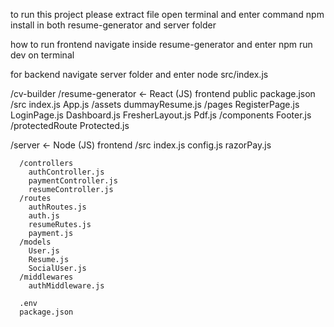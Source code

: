 to run this project please extract file open terminal and enter command npm install in both resume-generator and server folder

how to run frontend 
navigate inside resume-generator and enter npm run dev on terminal 

for backend 
navigate server folder and enter node src/index.js


/cv-builder
  /resume-generator         ← React (JS) frontend
    public
    package.json
    /src
      index.js
      App.js
      /assets
        dummayResume.js
      /pages
        RegisterPage.js
        LoginPage.js
        Dashboard.js
        FresherLayout.js
        Pdf.js
      /components
        Footer.js
      /protectedRoute
        Protected.js
        
  /server                  ← Node (JS) frontend
    /src
      index.js
      config.js
      razorPay.js
    
      /controllers
        authController.js
        paymentController.js
        resumeController.js
      /routes
        authRoutes.js
        auth.js
        resumeRutes.js
        payment.js
      /models
        User.js
        Resume.js
        SocialUser.js
      /middlewares
        authMiddleware.js

      .env
      package.json